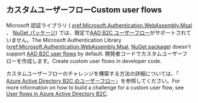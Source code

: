 ## <a name="custom-user-flows"></a><span data-ttu-id="13e4a-101">カスタムユーザーフロー</span><span class="sxs-lookup"><span data-stu-id="13e4a-101">Custom user flows</span></span>

<span data-ttu-id="13e4a-102">Microsoft 認証ライブラリ ( <xref:Microsoft.Authentication.WebAssembly.Msal> 、 [NuGet パッケージ](https://www.nuget.org/packages/Microsoft.Authentication.WebAssembly.Msal/)) では、既定で[AAD B2C ユーザーフロー](/azure/active-directory-b2c/user-flow-overview)がサポートされていません。</span><span class="sxs-lookup"><span data-stu-id="13e4a-102">The Microsoft Authentication Library (<xref:Microsoft.Authentication.WebAssembly.Msal>, [NuGet package](https://www.nuget.org/packages/Microsoft.Authentication.WebAssembly.Msal/)) doesn't support [AAD B2C user flows](/azure/active-directory-b2c/user-flow-overview) by default.</span></span> <span data-ttu-id="13e4a-103">開発者コードでカスタムユーザーフローを作成します。</span><span class="sxs-lookup"><span data-stu-id="13e4a-103">Create custom user flows in developer code.</span></span>

<span data-ttu-id="13e4a-104">カスタムユーザーフローのチャレンジを構築する方法の詳細については、「 [Azure Active Directory B2C のユーザーフロー](/azure/active-directory-b2c/user-flow-overview)」を参照してください。</span><span class="sxs-lookup"><span data-stu-id="13e4a-104">For more information on how to build a challenge for a custom user flow, see [User flows in Azure Active Directory B2C](/azure/active-directory-b2c/user-flow-overview).</span></span>
